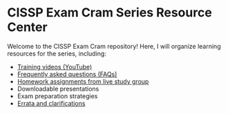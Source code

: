 # CISSP Exam Cram Series Resource Center

Welcome to the CISSP Exam Cram repository! Here, I will organize learning resources for the series, including:

- [Training videos (YouTube)](Resources.md)
- [Frequently asked questions (FAQs)](FAQs.md)
- [Homework assignments from live study group](Homework.md)
- Downloadable presentations 
- Exam preparation strategies 
- [Errata and clarifications](Errata.md) 

